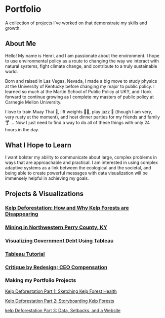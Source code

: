 # Portfolio
A collection of projects I've worked on that demonstrate my skills and growth.

## About Me
Hello! My name is Henri, and I am passionate about the environment. I hope to use environmental policy as a route to changing the way we interact with natural systems, fight climate change, and contribute to a truly sustainable world.

Born and raised in Las Vegas, Nevada, I made a big move to study physics at the University of Kentucky before changing my major to public policy. I learned so much at the Martin School of Public Policy at UKY, and I look forward to continue growing as I complete my masters of public policy at Carnegie Mellon University.

I love to train Muay Thai 🥊, lift weights 🏋️‍♂️, play jazz 🎺 (though I am very, very rusty at the moment), and host dinner parties for my friends and family 🍸 ... Now I just need to find a way to do all of these things with only 24 hours in the day.

## What I Hope to Learn
I want bolster my ability to communicate about large, complex problems in ways that are approachable and practical. I am interested in using complex adaptive systems as a link between the ecological and the societal, and being able to create powerful messages with data visualization will be immensely helpful in achieving my goals.

## Projects & Visualizations
### [Kelp Deforestation: How and Why Kelp Forests are Disappearing](https://carnegiemellon.shorthandstories.com/070951e8-c3d6-49d9-8166-4a097fa5b8f1/index.html)
### [Mining in Northwestern Perry County, KY](Mining-in-Northwestern-Perry-County-KY.md)
### [Visualizing Government Debt Using Tableau](/GovDebtViz.md)
### [Tableau Tutorial](IntroToTableau.md)
### [Critique by Redesign; CEO Compensation](CeoCompensation.md)


### Making my Portfolio Projects
[Kelp Deforestation Part 1: Sketching Kelp Forest Health](kelp-proj-HNeblina.md)

[Kelp Deforestation Part 2: Storyboarding Kelp Forests](final-part-2.md)

[kelp Deforestation Part 3: Data, Setbacks, and a Website](final-proj-part-3.md)
